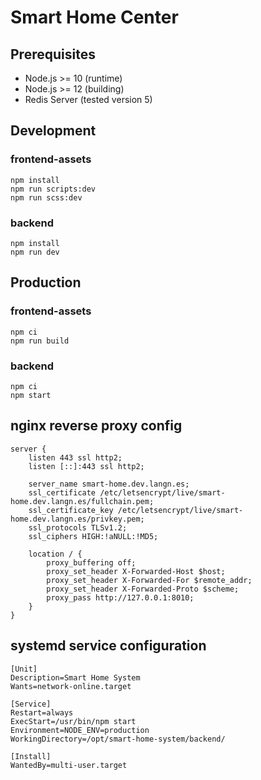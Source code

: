 # Smart Home Center

## Prerequisites

* Node.js >= 10 (runtime)
* Node.js >= 12 (building)
* Redis Server (tested version 5)

## Development

### frontend-assets

```
npm install
npm run scripts:dev
npm run scss:dev
```

### backend

```
npm install
npm run dev
```

## Production

### frontend-assets

```
npm ci
npm run build
```

### backend

```
npm ci
npm start
```

## nginx reverse proxy config

```
server {
    listen 443 ssl http2;
    listen [::]:443 ssl http2;

    server_name smart-home.dev.langn.es;
    ssl_certificate /etc/letsencrypt/live/smart-home.dev.langn.es/fullchain.pem;
    ssl_certificate_key /etc/letsencrypt/live/smart-home.dev.langn.es/privkey.pem;
    ssl_protocols TLSv1.2;
    ssl_ciphers HIGH:!aNULL:!MD5;

    location / {
        proxy_buffering off;
        proxy_set_header X-Forwarded-Host $host;
        proxy_set_header X-Forwarded-For $remote_addr;
        proxy_set_header X-Forwarded-Proto $scheme;
        proxy_pass http://127.0.0.1:8010;
    }
}
```

## systemd service configuration

```
[Unit]
Description=Smart Home System
Wants=network-online.target

[Service]
Restart=always
ExecStart=/usr/bin/npm start
Environment=NODE_ENV=production
WorkingDirectory=/opt/smart-home-system/backend/

[Install]
WantedBy=multi-user.target
```
